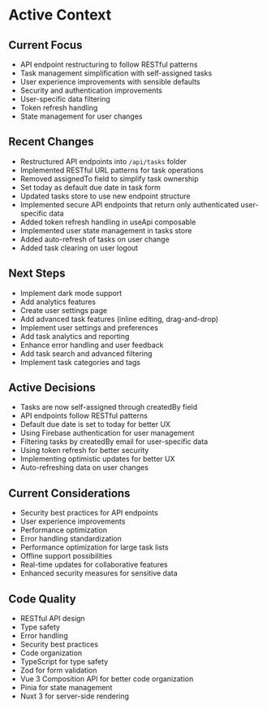 # Active Context

## Current Focus

- API endpoint restructuring to follow RESTful patterns
- Task management simplification with self-assigned tasks
- User experience improvements with sensible defaults
- Security and authentication improvements
- User-specific data filtering
- Token refresh handling
- State management for user changes

## Recent Changes

- Restructured API endpoints into `/api/tasks` folder
- Implemented RESTful URL patterns for task operations
- Removed assignedTo field to simplify task ownership
- Set today as default due date in task form
- Updated tasks store to use new endpoint structure
- Implemented secure API endpoints that return only authenticated user-specific data
- Added token refresh handling in useApi composable
- Implemented user state management in tasks store
- Added auto-refresh of tasks on user change
- Added task clearing on user logout

## Next Steps

- Implement dark mode support
- Add analytics features
- Create user settings page
- Add advanced task features (inline editing, drag-and-drop)
- Implement user settings and preferences
- Add task analytics and reporting
- Enhance error handling and user feedback
- Add task search and advanced filtering
- Implement task categories and tags

## Active Decisions

- Tasks are now self-assigned through createdBy field
- API endpoints follow RESTful patterns
- Default due date is set to today for better UX
- Using Firebase authentication for user management
- Filtering tasks by createdBy email for user-specific data
- Using token refresh for better security
- Implementing optimistic updates for better UX
- Auto-refreshing data on user changes

## Current Considerations

- Security best practices for API endpoints
- User experience improvements
- Performance optimization
- Error handling standardization
- Performance optimization for large task lists
- Offline support possibilities
- Real-time updates for collaborative features
- Enhanced security measures for sensitive data

## Code Quality

- RESTful API design
- Type safety
- Error handling
- Security best practices
- Code organization
- TypeScript for type safety
- Zod for form validation
- Vue 3 Composition API for better code organization
- Pinia for state management
- Nuxt 3 for server-side rendering
